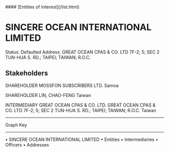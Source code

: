 <link rel="stylesheet" type="text/css" href="../../assets/style.css">
#### [Entities of Interest](/list.html)

# SINCERE OCEAN INTERNATIONAL LIMITED
Status: Defaulted
Address: GREAT OCEAN CPAS & CO. LTD 7F-2; 5; SEC 2 TUN-HUA S. RD.; TAIPEI; TAIWAN; R.O.C.

## Stakeholders
SHAREHOLDER
MOSSFON SUBSCRIBERS LTD.
Samoa


SHAREHOLDER
LIN, CHAO-FENG
Taiwan


INTERMEDIARY
GREAT OCEAN CPAS & CO. LTD.
GREAT OCEAN CPAS & CO. LTD 7F-2; 5; SEC 2 TUN-HUA S. RD.; TAIPEI; TAIWAN; R.O.C.
Taiwan




---



<div class="legend">
Graph Key
<hr>
<span class="focus">• SINCERE OCEAN INTERNATIONAL LIMITED</span>
<span class="entity">• Entities</span>
<span class="intermediary">• Intermediaries</span>
<span class="officer">• Officers</span>
<span class="address">• Addresses</span>
</div>


<img src="http://eoi-graphs.s3-website-eu-west-1.amazonaws.com/SINCERE_OCEAN_INTERNATIONAL_LIMITED.png" alt="">

